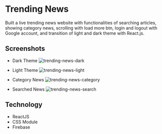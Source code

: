# Trending News
Built a live trending news website with functionalities of searching articles, showing category news, scrolling with load more btn, login and logout with Google account, and transition of light and dark theme with React.js.

## Screenshots
- Dark Theme
  ![trending-news-dark](https://github.com/sephinejo/trending-news/assets/110086543/7fa6bf49-7b4c-4330-a869-442c583472bd)

- Light Theme
  ![trending-news-light](https://github.com/sephinejo/trending-news/assets/110086543/fcdf73a7-f1e2-4b78-8482-97f38bc07d86)

- Category News
  ![trending-news-category](https://github.com/sephinejo/trending-news/assets/110086543/35615b58-9e93-4a09-8fee-eacdd1fefdda)

- Searched News
  ![trending-news-search](https://github.com/sephinejo/trending-news/assets/110086543/b8936391-a164-400e-9bdc-ff7da1a4ac47)



## Technology
- ReactJS
- CSS Module
- Firebase

